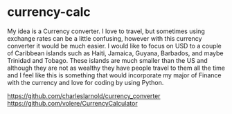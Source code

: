 # currency-calc
My idea is a Currency converter. I love to travel, but sometimes using exchange rates can be a little confusing, however with this currency converter it would be much easier. I would like to focus on USD to a couple of Caribbean islands such as Haiti, Jamaica, Guyana, Barbados, and maybe Trinidad and Tobago. These islands are much smaller than the US and although they are not as wealthy they have people travel to them all the time and I feel like this is something that would incorporate my major of Finance with the currency and love for coding by using Python. 

https://github.com/charleslarnold/currency_converter
https://github.com/volere/CurrencyCalculator
